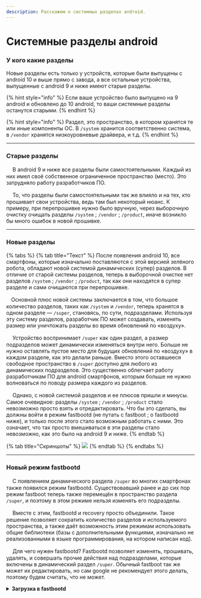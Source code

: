 ```yaml
---
description: Расскажем о системных разделах android.
---
```


# Системные разделы android

### **У кого какие разделы**

&#x20;   Новые разделы есть только у устройств, которые были выпущены с android 10 и выше прямо с завода, а все остальные устройства, выпущенные с android 9 и ниже имеют старые разделы.

{% hint style="info" %}
Если ваше устройство было выпущено на 9 android и обновлено до 10 android, то ваши системные разделы останутся старыми.
{% endhint %}

{% hint style="info" %}
Раздел, это пространство, в котором хранятся те или иные компоненты ОС. В `/system` хранится соответственно система, в `/vendor` хранятся низкоуровневые драйвера, и т.д.
{% endhint %}

***

### **Старые разделы**

ᅠ    В android 9 и ниже все разделы были самостоятельными. Каждый из них имел своё собственное ограниченное пространство (место). Это затрудняло работу разработчиков ПО.

ᅠ    То, что разделы были самостоятельными так же влияло и на тех, кто прошивает свои устройства, ведь там был некоторый нюанс. К примеру, при перепрошивке нужно было вручную, через выборочную очистку очищать разделы `/system` ; `/vendor` ; `/product`, иначе возникло бы много ошибок в новой прошивке.

***

### **Новые разделы**

{% tabs %}
{% tab title="Текст" %}
&#x20;   После появления android 10, все смартфоны, которые изначально поставляются с этой версией зелёного робота, обладают новой системой динамических (супер) разделов. В отличие от старой системы разделов, теперь в выборочной очистке нет разделов `/system` ; `/vendor` ; `/product`, так как они находятся в супер разделе и сами очищаются при перепрошивке.

&#x20;   ᅠОсновной плюс новой системы заключается в том, что большое количество разделов, таких как `/system` и `/vendor`, теперь хранятся в одном разделе — `/super`, становясь, по сути, подразделами. Используя эту систему разделов, разработчик ПО может создавать, изменять размер или уничтожать разделы во время обновлений по «воздуху».

ᅠ    Устройство воспринимает `/super` как один раздел, а размер подразделов может динамически изменяться внутри него. Больше не нужно оставлять пустое место для будущих обновлений по «воздуху» в каждом разделе, как это делали раньше. Вместо этого оставшееся свободное пространство в `/super` доступно для любого из динамических подразделов. Это существенно облегчает работу разработчикам ПО для android смартфонов, которым больше не нужно волноваться по поводу размера каждого из разделов.

ᅠ    Однако, с новой системой разделов и ее плюсов пришли и минусы. Самое очевидное: разделы `/system` ; `/vendor` ; `/product` стало невозможно просто взять и отредактировать. Что бы это сделать, вы должны войти в режим fastbootd (не путать с fastboot ; о fastbootd ниже), и только после этого стало возможным работать с ними. Это означает, что так просто вмешиваться в эти разделы стало невозможно, как это было на android 9 и ниже.
{% endtab %}

{% tab title="Скриншоты" %}
![](https://telegra.ph/file/ddc38c0b6bef9ad3de37f.jpg)
{% endtab %}
{% endtabs %}

***

### **Новый режим fastbootd**

ᅠ    С появлением динамического раздела `/super` во многих смартфонах также появился режим fastbootd. Существовавший ранее и до сих пор режим fastboot теперь также перемещён в пространство раздела `/super`, и поэтому в этом режиме нельзя изменять его подразделы.

ᅠ   Вместе с этим, fastbootd и recovery просто объединили. Такое решение позволяет сократить количество разделов и используемого пространства, а также даёт возможность этим режимам использовать общие библиотеки (базы с дополнительными функциями, изначально не реализованными в языке программирования, на котором написан код).

ᅠ   Для чего нужен fastbootd? Fastbootd позволяет изменять, прошивать, удалять, и совершать прочие действия над подразделами, которые включены в динамический раздел `/super`. Обычный fastboot так же может их редактировать, но сам google не рекомендует этого делать, поэтому будем считать, что не может.

<details>

<summary><strong>Загрузка в fastbootd</strong></summary>

1. Выключаем устройство
2. Зажимаем кнопки питание и уменьшение громкости (-) и попадаем в режим Fastboot
3. Подключаем устройство к ПК (в режиме Fastboot у нас в диспетчере устройств смартфон должен отобразиться как «Android Bootloader Interface»)
4. Из папки Tools открываем CMD клавишами L.Shift + ПКМ -> Открыть окно команд
5. Вводим команду для перехода из fastboot в fastbootd:
   * `fastboot reboot fastboot`
6. Готово, мы в режиме fastbootd

</details>
